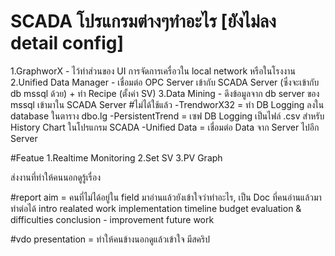 # SCADA โปรแกรมต่างๆทำอะไร [ยังไม่ลง detail config]
1.GraphworX 		- ไว้ทำส่วนของ UI การจัดการเครื่อวใน local network หรือในโรงงาน
2.Unified Data Manager 	- เชื่อมต่อ OPC Server เข้ากับ SCADA Server (ซึ่งจะเข้ากับ db mssql ด้วย) + ทำ Recipe (ตั้งค่า SV) 
3.Data Mining 		- ดึงข้อมูลจาก db server ของ mssql เข้ามาใน SCADA Server
#ไม่ได้ใช้แล้ว
-TrendworX32	= ทำ DB Logging ลงใน database ในตาราง dbo.lg
-PersistentTrend	= เซฟ DB Logging เป็นไฟล์ .csv สำหรับ History Chart ในโปรแกรม SCADA
-Unified Data	= เชื่อมต่อ Data จาก Server ไปอีก Server 

#Featue
1.Realtime Monitoring
2.Set SV
3.PV Graph

ส่งงานที่ทำให้คนนอกดูรู้เรื่อง

#report aim = คนที่ไม่ได้อยู่ใน field มาอ่านแล้วยังเข้าใจว่าทำอะไร, เป็น Doc ที่คนอ่านแล้วมาทำต่อได้
intro
realated work
implementation
timeline
budget
evaluation & difficulties
conclusion - improvement future work

#vdo presentation = ทำให้คนข้างนอกดูแล้วเข้าใจ มีสคริป
